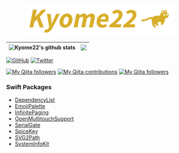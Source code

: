 <p align="center"><img width="80%" src="https://github.com/Kyome22/Kyome22/raw/master/banner.png" /></p>

| <img align="center" src="https://github-readme-stats.vercel.app/api?username=Kyome22&show_icons=true&include_all_commits=true&theme=buefy&hide_border=true" alt="Kyome22's github stats" /> | <img align="center" src="https://github-readme-stats.vercel.app/api/top-langs/?username=Kyome22&layout=compact&theme=buefy&hide_border=true" /> |
| ----- | ----- |

[![GitHub](https://img.shields.io/github/followers/Kyome22?style=social)](https://github.com/Kyome22)
[![Twitter](https://img.shields.io/twitter/follow/Kyomesuke?style=social)](https://twitter.com/Kyomesuke)

[![My Qiita followers](https://qiita-badge.apiapi.app/s/Kyome/posts.svg)](http://qiita.com/Kyome)
[![My Qiita contributions](https://qiita-badge.apiapi.app/s/Kyome/contributions.svg)](http://qiita.com/Kyome)
[![My Qiita followers](https://qiita-badge.apiapi.app/s/Kyome/followers.svg)](http://qiita.com/Kyome)


### Swift Packages

- [DependencyList](https://github.com/Kyome22/DependencyList)
- [EmojiPalette](https://github.com/Kyome22/EmojiPalette)
- [InfinitePaging](https://github.com/Kyome22/InfinitePaging)
- [OpenMultitouchSupport](https://github.com/Kyome22/OpenMultitouchSupport)
- [SerialGate](https://github.com/Kyome22/SerialGate)
- [SpiceKey](https://github.com/Kyome22/SpiceKey)
- [SVG2Path](https://github.com/Kyome22/SVG2Path)
- [SystemInfoKit](https://github.com/Kyome22/SystemInfoKit)
